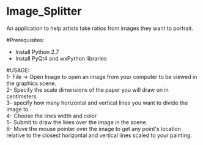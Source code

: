 # Image_Splitter
An application to help artists take ratios from images they want to portrait.  

#Prerequisites:  
- Install Python 2.7  
- Install PyQt4 and wxPython libraries  

#USAGE:  
1- File -> Open Image to open an image from your computer to be viewed in the graphics scene.  
2- Specify the scale dimensions of the paper you will draw on in centimeters.  
3- specify how many horizontal and vertical lines you want to divide the image to.  
4- Choose the lines width and color  
5- Submit to draw the lines over the image in the scene.   
6- Move the mouse pointer over the image to get any point's location relative to the closest horizontal and vertical lines scaled to your painting.   
